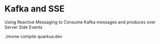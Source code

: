 # Kafka and SSE

Using Reactive Messaging to Consume Kafka messages and produces over Server Side Events


./mvnw compile quarkus:dev
